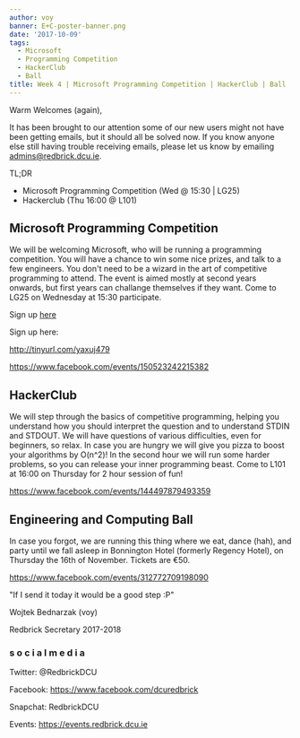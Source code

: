 ```yaml
---
author: voy
banner: E+C-poster-banner.png
date: '2017-10-09'
tags:
  - Microsoft
  - Programming Competition
  - HackerClub
  - Ball
title: Week 4 | Microsoft Programming Competition | HackerClub | Ball
---
```


Warm Welcomes (again),

It has been brought to our attention some of our new users might not have been
getting emails, but it should all be solved now. If you know anyone else still
having trouble receiving emails, please let us know by emailing
admins@redbrick.dcu.ie.

TL;DR

- Microsoft Programming Competition (Wed @ 15:30 | LG25)
- Hackerclub (Thu 16:00 @ L101)

 <!-- more -->

## Microsoft Programming Competition

We will be welcoming Microsoft, who will be running a programming competition.
You will have a chance to win some nice prizes, and talk to a few engineers. You
don't need to be a wizard in the art of competitive programming to attend. The
event is aimed mostly at second years onwards, but first years can challange
themselves if they want. Come to LG25 on Wednesday at 15:30 participate.

Sign up [here](http://tinyurl.com/yaxuj479)

Sign up here:

http://tinyurl.com/yaxuj479

https://www.facebook.com/events/150523242215382

## HackerClub

We will step through the basics of competitive programming, helping you
understand how you should interpret the question and to understand STDIN and
STDOUT. We will have questions of various difficulties, even for beginners, so
relax. In case you are hungry we will give you pizza to boost your algorithms by
O(n^2)! In the second hour we will run some harder problems, so you can release
your inner programming beast. Come to L101 at 16:00 on Thursday for 2 hour
session of fun!

https://www.facebook.com/events/144497879493359

## Engineering and Computing Ball

In case you forgot, we are running this thing where we eat, dance (hah), and
party until we fall asleep in Bonnington Hotel (formerly Regency Hotel), on
Thursday the 16th of November. Tickets are €50.

https://www.facebook.com/events/312772709198090

"If I send it today it would be a good step :P"

Wojtek Bednarzak (voy)

Redbrick Secretary 2017-2018

### s o c i a l m e d i a

Twitter: @RedbrickDCU

Facebook: https://www.facebook.com/dcuredbrick

Snapchat: RedbrickDCU

Events: https://events.redbrick.dcu.ie
